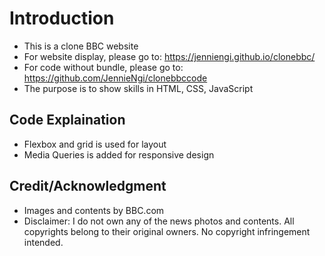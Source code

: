 # Introduction
- This is a clone BBC website
- For website display, please go to: https://jenniengi.github.io/clonebbc/
- For code without bundle, please go to: https://github.com/JennieNgi/clonebbccode
- The purpose is to show skills in HTML, CSS, JavaScript

## Code Explaination
- Flexbox and grid is used for layout 
- Media Queries is added for responsive design

## Credit/Acknowledgment
- Images and contents by BBC.com
- Disclaimer:  I do not own any of the news photos and contents. All copyrights belong to their original owners. No copyright infringement intended.
